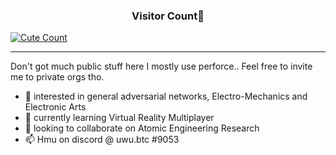 <h3 align="center">Visitor Count👀</h3>
<a href="https://github.com/nekwo"><img alt="Cute Count" src="https://count.getloli.com/get/@nekwo?theme=gelbooru" /></a>

-----------------------------------------------------------------------------------------------
Don't got much public stuff here I mostly use perforce.. Feel free to invite me to private orgs tho.

- 👀 interested in general adversarial networks, Electro-Mechanics and Electronic Arts
- 🌱 currently learning Virtual Reality Multiplayer
- 💞️ looking to collaborate on Atomic Engineering Research
- 📫 Hmu on discord @ uwu.btc #9053

<!---
ptrKami/ptrKami is a ✨ special ✨ repository because its `README.md` (this file) appears on your GitHub profile.
You can click the Preview link to take a look at your changes.
--->

